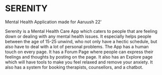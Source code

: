 # SERENITY

Mental Health Application made for Aaruush 22'

Serenity is a Mental Health Care App which caters to people that are feeling down or dealing with any mental health issues. It especially helps people between the age of 15-25 unwind, who not only have a hectic schedule, but also have to deal with a lot of personal problems. The App has a human touch on every page. It has a Forum Page where people can express their feelings and thoughts by posting on the page. It also has an Explore page which will have tools to make you feel relaxed and remove your anxiety. It also has a system for booking therapists, counsellors, and a chatbot. 
